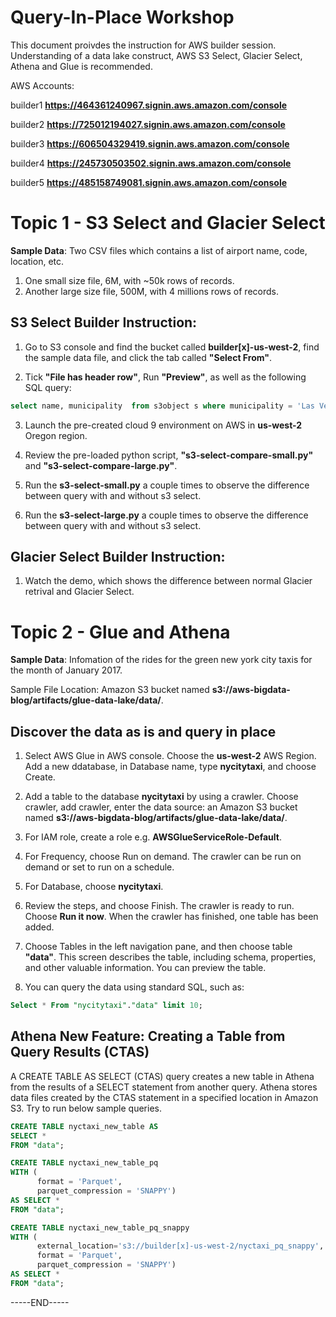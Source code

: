 # Query-In-Place Workshop

This document proivdes the instruction for AWS builder session.
Understanding of a data lake construct, AWS S3 Select, Glacier Select, Athena and Glue is recommended. 

AWS Accounts:

builder1 **https://464361240967.signin.aws.amazon.com/console**

builder2 **https://725012194027.signin.aws.amazon.com/console**

builder3 **https://606504329419.signin.aws.amazon.com/console**

builder4 **https://245730503502.signin.aws.amazon.com/console**

builder5 **https://485158749081.signin.aws.amazon.com/console**


# Topic 1 - S3 Select and Glacier Select

**Sample Data**: Two CSV files which contains a list of airport name, code, location, etc. 
1. One small size file, 6M, with ~50k rows of records. 
2. Another large size file, 500M, with 4 millions rows of records. 

## S3 Select Builder Instruction:

1. Go to S3 console and find the bucket called **builder[x]-us-west-2**, find the sample data file, and click the tab called **"Select From"**.

2. Tick **"File has header row"**, Run **"Preview"**, as well as the following SQL query:

```sql
select name, municipality  from s3object s where municipality = 'Las Vegas' 
```

3. Launch the pre-created cloud 9 environment on AWS in **us-west-2** Oregon region. 

4. Review the pre-loaded python script, **"s3-select-compare-small.py"** and **"s3-select-compare-large.py"**. 

5. Run the **s3-select-small.py** a couple times to observe the difference between query with and without s3 select. 

6. Run the **s3-select-large.py** a couple times to observe the difference between query with and without s3 select. 

## Glacier Select Builder Instruction:

1. Watch the demo, which shows the difference between normal Glacier retrival and Glacier Select. 

# Topic 2 - Glue and Athena
 
**Sample Data**: Infomation of the rides for the green new york city taxis for the month of January 2017.

Sample File Location: Amazon S3 bucket named **s3://aws-bigdata-blog/artifacts/glue-data-lake/data/**.

## Discover the data as is and query in place

1. Select AWS Glue in AWS console. Choose the **us-west-2** AWS Region. Add a new ddatabase, in Database name, type **nycitytaxi**, and choose Create.

2. Add a table to the database **nycitytaxi** by using a crawler. Choose crawler, add crawler, enter the data source: an Amazon S3 bucket named **s3://aws-bigdata-blog/artifacts/glue-data-lake/data/**. 

4. For IAM role, create a role e.g. **AWSGlueServiceRole-Default**. 

5. For Frequency, choose Run on demand. The crawler can be run on demand or set to run on a schedule.

6. For Database, choose **nycitytaxi**.

7. Review the steps, and choose Finish. The crawler is ready to run. Choose **Run it now**. When the crawler has finished, one table has been added.

8. Choose Tables in the left navigation pane, and then choose table **"data"**. This screen describes the table, including schema, properties, and other valuable information. You can preview the table. 

9. You can query the data using standard SQL, such as:

```sql 
Select * From "nycitytaxi"."data" limit 10;
```



## Athena New Feature: Creating a Table from Query Results (CTAS)
A CREATE TABLE AS SELECT (CTAS) query creates a new table in Athena from the results of a SELECT statement from another query. Athena stores data files created by the CTAS statement in a specified location in Amazon S3. Try to run below sample queries. 


```sql
CREATE TABLE nyctaxi_new_table AS 
SELECT * 
FROM "data";
```

```sql
CREATE TABLE nyctaxi_new_table_pq
WITH (
      format = 'Parquet',
      parquet_compression = 'SNAPPY')
AS SELECT *
FROM "data";
```

```sql
CREATE TABLE nyctaxi_new_table_pq_snappy
WITH (
      external_location='s3://builder[x]-us-west-2/nyctaxi_pq_snappy',
      format = 'Parquet',
      parquet_compression = 'SNAPPY')
AS SELECT *
FROM "data";
```

-----END-----



